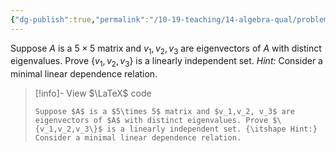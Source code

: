 ```yaml
---
{"dg-publish":true,"permalink":"/10-19-teaching/14-algebra-qual/problem-from-past-exams/linear-algebra/eigenvectors-with-distinct-eigenvalues-are-linearly-independent/","tags":["linear_algebra"],"updated":"2025-03-19T10:48:34-07:00"}
---
```


Suppose $A$ is a $5\times 5$ matrix and $v_1,v_2, v_3$ are eigenvectors of $A$ with distinct eigenvalues. Prove $\{v_1,v_2,v_3\}$ is a linearly independent set. *Hint:* Consider a minimal linear dependence relation.

> [!info]- View $\LaTeX$ code
> ```
> Suppose $A$ is a $5\times 5$ matrix and $v_1,v_2, v_3$ are eigenvectors of $A$ with distinct eigenvalues. Prove $\{v_1,v_2,v_3\}$ is a linearly independent set. {\itshape Hint:} Consider a minimal linear dependence relation.
> ```